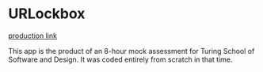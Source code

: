 # URLockbox

[production link](https://zackurlockbox.herokuapp.com/)

This app is the product of an 8-hour mock assessment for Turing School of Software and Design. It was coded entirely from scratch in that time.
